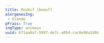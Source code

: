 ```yaml
---
title: Rosbif (boeuf)
alergenesIng:
 - Viande
pFrais: True
ingType: animaux
uuid: 671aa0a7-5997-4e7c-a054-cac6e96a2d0c
---
```

